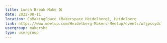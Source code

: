 ```yaml
---
title: Lunch Break Make 🛠️
date: 2022-08-11
location: CoMakingSpace (Makerspace Heidelberg), Heidelberg
link: https://www.meetup.com/Heidelberg-Makers-Meetup/events/wfjpssydclbpb/
usergroup: makershd
type: usergroup
---
```

